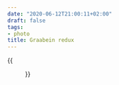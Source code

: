 ```yaml
---
date: "2020-06-12T21:00:11+02:00"
draft: false
tags:
- photo
title: Graabein redux
---
```


{{<figure alt="Graabein redux" src="/images/2020-06-12-Graabein-redux.jpg" width="1280">}}
